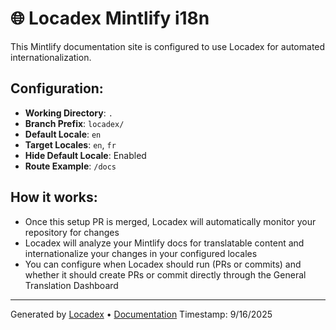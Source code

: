 # 🌐 Locadex Mintlify i18n

This Mintlify documentation site is configured to use Locadex for automated internationalization.

## Configuration:

- **Working Directory**: `.`
- **Branch Prefix**: `locadex/`
- **Default Locale**: `en`
- **Target Locales**: `en`, `fr`
- **Hide Default Locale**: Enabled
- **Route Example**: `/docs`

## How it works:

- Once this setup PR is merged, Locadex will automatically monitor your repository for changes
- Locadex will analyze your Mintlify docs for translatable content and internationalize your changes in your configured locales
- You can configure when Locadex should run (PRs or commits) and whether it should create PRs or commit directly through the General Translation Dashboard

---

Generated by [Locadex](https://generaltranslation.com) • [Documentation](https://generaltranslation.com/docs)
Timestamp: 9/16/2025
